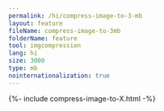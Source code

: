 ```yaml
---
permalink: /hi/compress-image-to-3-mb
layout: feature
fileName: compress-image-to-3mb
folderName: feature
tool: imgcompression
lang: hi
size: 3000
type: mb
nointernationalization: true
---
```

{%- include compress-image-to-X.html -%}       
